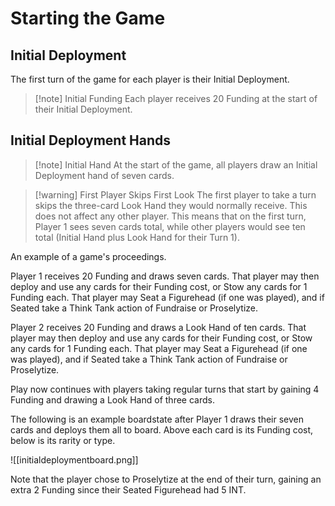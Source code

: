 # Starting the Game

## Initial Deployment

The first turn of the game for each player is their Initial Deployment.

> [!note] Initial Funding
> Each player receives 20 Funding at the start of their Initial Deployment.

## Initial Deployment Hands

> [!note] Initial Hand
> At the start of the game, all players draw an Initial Deployment hand of seven cards.

> [!warning] First Player Skips First Look
> The first player to take a turn skips the three-card Look Hand they would normally receive. This does not affect any other player. This means that on the first turn, Player 1 sees seven cards total, while other players would see ten total (Initial Hand plus Look Hand for their Turn 1).






An example of a game's proceedings.

Player 1 receives 20 Funding and draws seven cards.
That player may then deploy and use any cards for their Funding cost, or Stow any cards for 1 Funding each. That player may Seat a Figurehead (if one was played), and if Seated take a Think Tank action of Fundraise or Proselytize.

Player 2 receives 20 Funding and draws a Look Hand of ten cards.
That player may then deploy and use any cards for their Funding cost, or Stow any cards for 1 Funding each. That player may Seat a Figurehead (if one was played), and if Seated take a Think Tank action of Fundraise or Proselytize. 

Play now continues with players taking regular turns that start by gaining 4 Funding and drawing a Look Hand of three cards. 

The following is an example boardstate after Player 1 draws their seven cards and deploys them all to board. Above each card is its Funding cost, below is its rarity or type. 

![[initialdeploymentboard.png]]

Note that the player chose to Proselytize at the end of their turn, gaining an extra 2 Funding since their Seated Figurehead had 5 INT.

